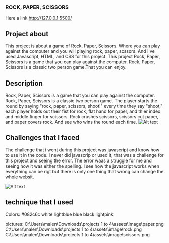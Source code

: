 ### ROCK, PAPER, SCISSORS

Here a link http://127.0.0.1:5500/

## Project about
This project is about a game of Rock, Paper, Scissors. Where you can play against the computer and you will playing rock, paper, scssors. And i've used Javascript, HTML, and CSS for this project. This project Rock, Paper, Scissors is a game that you can play against the computer. Rock, Paper, Scissors is a classic two person game.That you can enjoy.

## Description
Rock, Paper, Scissors is a game that you can play against the computer. Rock, Paper, Scissors is a classic two person game. The player starts the round by saying "rock, paper, scissors, shoot!" every time they say "shoot," each player holds out their fist for rock, flat hand for paper, and thier index and middle finger for scissors. Rock crushes scissors, scissors cut paper, and paper covers rock. And see who wins the round each time. 
![Alt text](image.png)

## Challenges that I faced 
The challenge that i went during this project was javascript and know how to use it in the code. I never did javascrip or used it, that was a challenge for this project and seeing the error. The error waas a struggle for me and seeing how it was either the spelling. I see how the javascript works when everything can be rigt but there is only one thing that wrong can change the whole websit. 

![Alt text](image-1.png)
 
 ## technique that I used
Colors:  #082c6c white  lightblue  blue  black  lightpink

pictures: C:\Users\malen\Downloads\projects 1 to 4\assets\image\paper.png
          C:\Users\malen\Downloads\projects 1 to 4\assets\image\rock.png
          C:\Users\malen\Downloads\projects 1 to 4\assets\image\scissors.png








